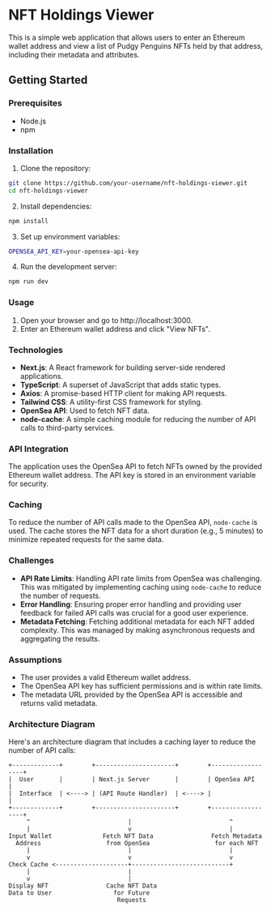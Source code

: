 # NFT Holdings Viewer

This is a simple web application that allows users to enter an Ethereum wallet address and view a list of Pudgy Penguins NFTs held by that address, including their metadata and attributes.

## Getting Started

### Prerequisites

- Node.js
- npm

### Installation

1. Clone the repository:

```bash
git clone https://github.com/your-username/nft-holdings-viewer.git
cd nft-holdings-viewer
```
2. Install dependencies:

```bash
npm install
```

3. Set up environment variables:

```bash
OPENSEA_API_KEY=your-opensea-api-key
```

4. Run the development server:

```bash
npm run dev
```

### Usage

1. Open your browser and go to http://localhost:3000.
2. Enter an Ethereum wallet address and click "View NFTs".

### Technologies

- **Next.js**: A React framework for building server-side rendered applications.
- **TypeScript**: A superset of JavaScript that adds static types.
- **Axios**: A promise-based HTTP client for making API requests.
- **Tailwind CSS**: A utility-first CSS framework for styling.
- **OpenSea API**: Used to fetch NFT data.
- **node-cache**: A simple caching module for reducing the number of API calls to third-party services.

### API Integration

The application uses the OpenSea API to fetch NFTs owned by the provided Ethereum wallet address. The API key is stored in an environment variable for security.

### Caching

To reduce the number of API calls made to the OpenSea API, `node-cache` is used. The cache stores the NFT data for a short duration (e.g., 5 minutes) to minimize repeated requests for the same data.

### Challenges

- **API Rate Limits**: Handling API rate limits from OpenSea was challenging. This was mitigated by implementing caching using `node-cache` to reduce the number of requests.
- **Error Handling**: Ensuring proper error handling and providing user feedback for failed API calls was crucial for a good user experience.
- **Metadata Fetching**: Fetching additional metadata for each NFT added complexity. This was managed by making asynchronous requests and aggregating the results.

### Assumptions

- The user provides a valid Ethereum wallet address.
- The OpenSea API key has sufficient permissions and is within rate limits.
- The metadata URL provided by the OpenSea API is accessible and returns valid metadata.

### Architecture Diagram

Here's an architecture diagram that includes a caching layer to reduce the number of API calls:

```plaintext
+-------------+        +----------------------+        +------------------+
|  User       |        | Next.js Server       |        | OpenSea API      |
|  Interface  | <----> | (API Route Handler)  | <----> |                  |
+-------------+        +----------------------+        +------------------+
     ^                           |                           ^
     |                           v                           |
Input Wallet              Fetch NFT Data                Fetch Metadata
  Address                  from OpenSea                  for each NFT
     |                           |                           |
     v                           v                           v
Check Cache <--------------------+---------------------------+
     |                           |
     v                           |
Display NFT                Cache NFT Data
Data to User                 for Future
                              Requests
```